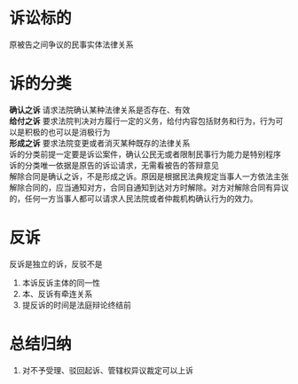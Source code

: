 # 诉讼标的
原被告之间争议的民事实体法律关系
# 诉的分类
**确认之诉** 请求法院确认某种法律关系是否存在、有效    
**给付之诉** 要求法院判决对方履行一定的义务，给付内容包括财务和行为，行为可以是积极的也可以是消极行为  
**形成之诉** 要求法院变更或者消灭某种既存的法律关系  
诉的分类前提一定要是诉讼案件，确认公民无或者限制民事行为能力是特别程序  
诉的分类唯一依据是原告的诉讼请求，无需看被告的答辩意见  
解除合同是确认之诉，不是形成之诉。原因是根据民法典规定当事人一方依法主张解除合同的，应当通知对方，合同自通知到达对方时解除。对方对解除合同有异议的，任何一方当事人都可以请求人民法院或者仲裁机构确认行为的效力。  
# 反诉
反诉是独立的诉，反驳不是    
1. 本诉反诉主体的同一性
2. 本、反诉有牵连关系  
3. 提反诉的时间是法庭辩论终结前

# 总结归纳
1. 对不予受理、驳回起诉、管辖权异议裁定可以上诉
